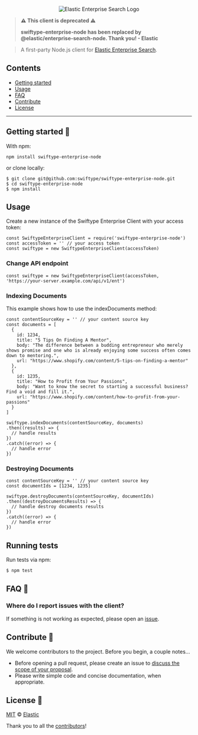 <p align="center"><img src="https://github.com/swiftype/swiftype-enterprise-node/blob/master/logo-enterprise-search.png?raw=true" alt="Elastic Enterprise Search Logo"></p>

> **⚠️ This client is deprecated ⚠️**
>
> **swiftype-enterprise-node has been replaced by @elastic/enterprise-search-node. Thank you! - Elastic**

> A first-party Node.js client for [Elastic Enterprise Search](https://www.elastic.co/solutions/enterprise-search).

## Contents

+ [Getting started](#getting-started-)
+ [Usage](#usage)
+ [FAQ](#faq-)
+ [Contribute](#contribute-)
+ [License](#license-)

***

## Getting started 🐣

With npm:

    npm install swiftype-enterprise-node

or clone locally:

    $ git clone git@github.com:swiftype/swiftype-enterprise-node.git
    $ cd swiftype-enterprise-node
    $ npm install

## Usage

Create a new instance of the Swiftype Enterprise Client with your access token:

    const SwiftypeEnterpriseClient = require('swiftype-enterprise-node')
    const accessToken = '' // your access token
    const swiftype = new SwiftypeEnterpriseClient(accessToken)

### Change API endpoint

```
const swiftype = new SwiftypeEnterpriseClient(accessToken, 'https://your-server.example.com/api/v1/ent')
```

### Indexing Documents

This example shows how to use the indexDocuments method:

    const contentSourceKey = '' // your content source key
    const documents = [
      {
        id: 1234,
        title: "5 Tips On Finding A Mentor",
        body: "The difference between a budding entrepreneur who merely shows promise and one who is already enjoying some success often comes down to mentoring.",
        url: "https://www.shopify.com/content/5-tips-on-finding-a-mentor"
      },
      {
        id: 1235,
        title: "How to Profit from Your Passions",
        body: "Want to know the secret to starting a successful business? Find a void and fill it.",
        url: "https://www.shopify.com/content/how-to-profit-from-your-passions"
      }
    ]

    swiftype.indexDocuments(contentSourceKey, documents)
    .then((results) => {
      // handle results
    })
    .catch((error) => {
      // handle error
    })

### Destroying Documents

    const contentSourceKey = '' // your content source key
    const documentIds = [1234, 1235]

    swiftype.destroyDocuments(contentSourceKey, documentIds)
    .then((destroyDocumentsResults) => {
      // handle destroy documents results
    })
    .catch((error) => {
      // handle error
    })


## Running tests

Run tests via npm:

```bash
$ npm test
```

## FAQ 🔮

### Where do I report issues with the client?

If something is not working as expected, please open an [issue](https://github.com/swiftype/swiftype-enterprise-node/issues/new).

## Contribute 🚀

We welcome contributors to the project. Before you begin, a couple notes...

+ Before opening a pull request, please create an issue to [discuss the scope of your proposal](https://github.com/swiftype/swiftype-enterprise-node/issues).
+ Please write simple code and concise documentation, when appropriate.

## License 📗

[MIT](https://github.com/swiftype/swiftype-enterprise-node/blob/master/LICENSE) © [Elastic](https://github.com/elastic)

Thank you to all the [contributors](https://github.com/swiftype/swiftype-enterprise-node/graphs/contributors)!
